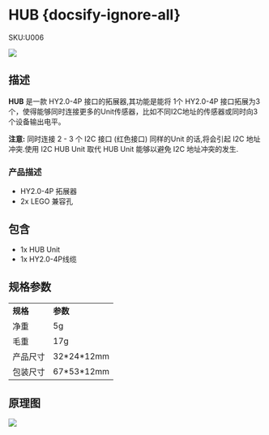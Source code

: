 # HUB {docsify-ignore-all}

<el-tag effect="plain">SKU:U006</el-tag>

<div class="product_pic"><img src="assets/img/product_pics/unit/hub/unit_hub_01.webp"></div>

## 描述

**HUB** 是一款 HY2.0-4P 接口的拓展器,其功能是能将 1个 HY2.0-4P 接口拓展为3个，使得能够同时连接更多的Unit传感器，比如不同I2C地址的传感器或同时向3个设备输出电平。

**注意:**
同时连接 2 - 3 个 I2C 接口 (红色接口) 同样的Unit 的话,将会引起 I2C 地址冲突.使用 I2C HUB Unit 取代 HUB Unit 能够以避免 I2C 地址冲突的发生.

### 产品描述

- HY2.0-4P 拓展器
- 2x LEGO 兼容孔

## 包含

- 1x HUB Unit
- 1x HY2.0-4P线缆

## 规格参数

<table>
   <tr style="font-weight:bold">
      <td>规格</td>
      <td>参数</td>
   </tr>
   <tr>
      <td>净重</td>
      <td>5g</td>
   </tr>
   <tr>
      <td>毛重</td>
      <td>17g</td>
   </tr>
   <tr>
      <td>产品尺寸</td>
      <td>32*24*12mm</td>
   </tr>
    <tr>
      <td>包装尺寸</td>
      <td>67*53*12mm</td>
   </tr>
</table>

## 原理图

<img src="assets/img/product_pics/unit/hub_sch.JPG">


<script>

   var purchase_link = 'https://m5stack.com/collections/m5-unit/products/mini-hub-module';


   anchor_search(purchase_link);
   scrollFunc();

</script>